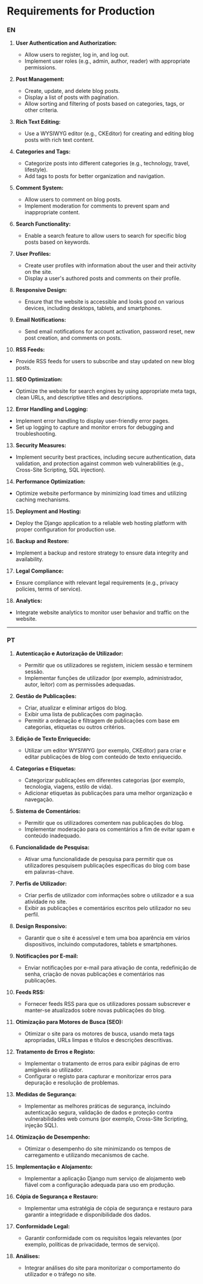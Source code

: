 # Requirements for Production

### EN

1. **User Authentication and Authorization:**
   - Allow users to register, log in, and log out.
   - Implement user roles (e.g., admin, author, reader) with appropriate permissions.
   
2. **Post Management:**
   - Create, update, and delete blog posts.
   - Display a list of posts with pagination.
   - Allow sorting and filtering of posts based on categories, tags, or other criteria.

3. **Rich Text Editing:**
   - Use a WYSIWYG editor (e.g., CKEditor) for creating and editing blog posts with rich text content.

4. **Categories and Tags:**
   - Categorize posts into different categories (e.g., technology, travel, lifestyle).
   - Add tags to posts for better organization and navigation.

5. **Comment System:**
   - Allow users to comment on blog posts.
   - Implement moderation for comments to prevent spam and inappropriate content.

6. **Search Functionality:**
   - Enable a search feature to allow users to search for specific blog posts based on keywords.

7. **User Profiles:**
   - Create user profiles with information about the user and their activity on the site.
   - Display a user's authored posts and comments on their profile.

8. **Responsive Design:**
   - Ensure that the website is accessible and looks good on various devices, including desktops, tablets, and smartphones.

9. **Email Notifications:**
   - Send email notifications for account activation, password reset, new post creation, and comments on posts.

10. **RSS Feeds:**
   - Provide RSS feeds for users to subscribe and stay updated on new blog posts.

11. **SEO Optimization:**
   - Optimize the website for search engines by using appropriate meta tags, clean URLs, and descriptive titles and descriptions.

12. **Error Handling and Logging:**
   - Implement error handling to display user-friendly error pages.
   - Set up logging to capture and monitor errors for debugging and troubleshooting.

13. **Security Measures:**
   - Implement security best practices, including secure authentication, data validation, and protection against common web vulnerabilities (e.g., Cross-Site Scripting, SQL injection).

14. **Performance Optimization:**
   - Optimize website performance by minimizing load times and utilizing caching mechanisms.

15. **Deployment and Hosting:**
   - Deploy the Django application to a reliable web hosting platform with proper configuration for production use.

16. **Backup and Restore:**
   - Implement a backup and restore strategy to ensure data integrity and availability.

17. **Legal Compliance:**
   - Ensure compliance with relevant legal requirements (e.g., privacy policies, terms of service).

18. **Analytics:**
   - Integrate website analytics to monitor user behavior and traffic on the website.

---

### PT

1. **Autenticação e Autorização de Utilizador:**
   - Permitir que os utilizadores se registem, iniciem sessão e terminem sessão.
   - Implementar funções de utilizador (por exemplo, administrador, autor, leitor) com as permissões adequadas.

2. **Gestão de Publicações:**
   - Criar, atualizar e eliminar artigos do blog.
   - Exibir uma lista de publicações com paginação.
   - Permitir a ordenação e filtragem de publicações com base em categorias, etiquetas ou outros critérios.

3. **Edição de Texto Enriquecido:**
   - Utilizar um editor WYSIWYG (por exemplo, CKEditor) para criar e editar publicações de blog com conteúdo de texto enriquecido.

4. **Categorias e Etiquetas:**
   - Categorizar publicações em diferentes categorias (por exemplo, tecnologia, viagens, estilo de vida).
   - Adicionar etiquetas às publicações para uma melhor organização e navegação.

5. **Sistema de Comentários:**
   - Permitir que os utilizadores comentem nas publicações do blog.
   - Implementar moderação para os comentários a fim de evitar spam e conteúdo inadequado.

6. **Funcionalidade de Pesquisa:**
   - Ativar uma funcionalidade de pesquisa para permitir que os utilizadores pesquisem publicações específicas do blog com base em palavras-chave.

7. **Perfis de Utilizador:**
   - Criar perfis de utilizador com informações sobre o utilizador e a sua atividade no site.
   - Exibir as publicações e comentários escritos pelo utilizador no seu perfil.

8. **Design Responsivo:**
   - Garantir que o site é acessível e tem uma boa aparência em vários dispositivos, incluindo computadores, tablets e smartphones.

9. **Notificações por E-mail:**
   - Enviar notificações por e-mail para ativação de conta, redefinição de senha, criação de novas publicações e comentários nas publicações.

10. **Feeds RSS:**
    - Fornecer feeds RSS para que os utilizadores possam subscrever e manter-se atualizados sobre novas publicações do blog.

11. **Otimização para Motores de Busca (SEO):**
    - Otimizar o site para os motores de busca, usando meta tags apropriadas, URLs limpas e títulos e descrições descritivas.

12. **Tratamento de Erros e Registo:**
    - Implementar o tratamento de erros para exibir páginas de erro amigáveis ao utilizador.
    - Configurar o registo para capturar e monitorizar erros para depuração e resolução de problemas.

13. **Medidas de Segurança:**
    - Implementar as melhores práticas de segurança, incluindo autenticação segura, validação de dados e proteção contra vulnerabilidades web comuns (por exemplo, Cross-Site Scripting, injeção SQL).

14. **Otimização de Desempenho:**
    - Otimizar o desempenho do site minimizando os tempos de carregamento e utilizando mecanismos de cache.

15. **Implementação e Alojamento:**
    - Implementar a aplicação Django num serviço de alojamento web fiável com a configuração adequada para uso em produção.

16. **Cópia de Segurança e Restauro:**
    - Implementar uma estratégia de cópia de segurança e restauro para garantir a integridade e disponibilidade dos dados.

17. **Conformidade Legal:**
    - Garantir conformidade com os requisitos legais relevantes (por exemplo, políticas de privacidade, termos de serviço).

18. **Análises:**
    - Integrar análises do site para monitorizar o comportamento do utilizador e o tráfego no site.